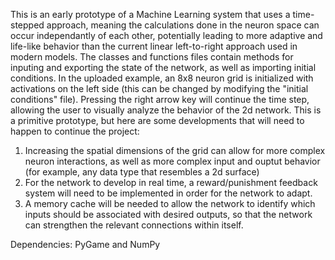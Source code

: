 This is an early prototype of a Machine Learning system that uses a time-stepped approach, meaning the calculations done in the neuron space can occur independantly of each other, potentially leading to more adaptive and life-like behavior than the current linear left-to-right approach used in modern models.
The classes and functions files contain methods for inputing and exporting the state of the network, as well as importing initial conditions. 
In the uploaded example, an 8x8 neuron grid is initialized with activations on the left side (this can be changed by modifying the "initial conditions" file). Pressing the right arrow key will continue the time step, allowing the user to visually analyze the behavior of the 2d network. 
This is a primitive prototype, but here are some developments that will need to happen to continue the project:
  1. Increasing the spatial dimensions of the grid can allow for more complex neuron interactions, as well as more complex input and ouptut behavior (for example, any data type that resembles a 2d surface)
  2. For the network to develop in real time, a reward/punishment feedback system will need to be implemented in order for the network to adapt.
  3. A memory cache will be needed to allow the network to identify which inputs should be associated with desired outputs, so that the network can strengthen the relevant connections within itself.

Dependencies: PyGame and NumPy
